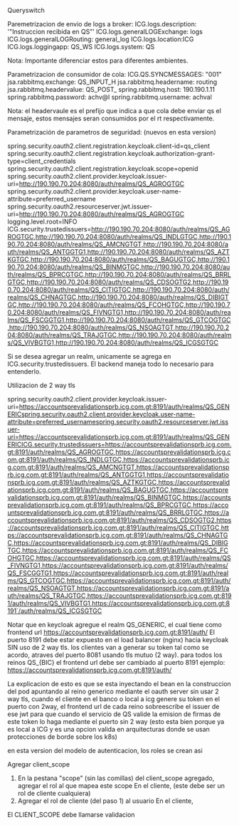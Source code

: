Queryswitch

Paremetrizacion de envio de logs a broker:
ICG.logs.description: '"Instruccion recibida en QS”' ICG.logs.generalLOGExchange: logs ICG.logs.generalLOGRouting: general_log ICG.logs.location:ICG ICG.logs.loggingapp: QS_WS ICG.logs.system: QS

Nota: Importante diferenciar estos para diferentes ambientes.

Parametrizacion de consumidor de cola:
ICG.QS.SYNCMESSAGES: "001" jsa.rabbitmq.exchange: QS_INPUT_H jsa.rabbitmq.headername: routing jsa.rabbitmq.headervalue: QS_POST_ spring.rabbitmq.host: 190.190.1.11 spring.rabbitmq.password: achv@l spring.rabbitmq.username: achval

Nota: el headervaule es el prefijo que indica a que cola debe enviar qs el mensaje, estos mensajes seran consumidos por el rt respectivamente.

Parametrización de parametros de seguridad: (nuevos en esta version)


spring.security.oauth2.client.registration.keycloak.client-id=qs_client
spring.security.oauth2.client.registration.keycloak.authorization-grant-type=client_credentials
spring.security.oauth2.client.registration.keycloak.scope=openid
spring.security.oauth2.client.provider.keycloak.issuer-uri=http://190.190.70.204:8080/auth/realms/QS_AGROGTGC
spring.security.oauth2.client.provider.keycloak.user-name-attribute=preferred_username
spring.security.oauth2.resourceserver.jwt.issuer-uri=http://190.190.70.204:8080/auth/realms/QS_AGROGTGC
logging.level.root=INFO
ICG.security.trustedissuers=http://190.190.70.204:8080/auth/realms/QS_AGROGTGC,http://190.190.70.204:8080/auth/realms/QS_INDLGTGC,http://190.190.70.204:8080/auth/realms/QS_AMCNGTGT,http://190.190.70.204:8080/auth/realms/QS_ANTGGTG1,http://190.190.70.204:8080/auth/realms/QS_AZTKGTGC,http://190.190.70.204:8080/auth/realms/QS_BAGUGTGC,http://190.190.70.204:8080/auth/realms/QS_BINMGTGC,http://190.190.70.204:8080/auth/realms/QS_BPRCGTGC,http://190.190.70.204:8080/auth/realms/QS_BRRLGTGC,http://190.190.70.204:8080/auth/realms/QS_CDSOGTG2,http://190.190.70.204:8080/auth/realms/QS_CITIGTGC,http://190.190.70.204:8080/auth/realms/QS_CHNAGTGC,http://190.190.70.204:8080/auth/realms/QS_DIBIGTGC,http://190.190.70.204:8080/auth/realms/QS_FCOHGTGC,http://190.190.70.204:8080/auth/realms/QS_FIVNGTG1,http://190.190.70.204:8080/auth/realms/QS_FSCGGTG1,http://190.190.70.204:8080/auth/realms/QS_GTCOGTGC,http://190.190.70.204:8080/auth/realms/QS_NSOAGTGT,http://190.190.70.204:8080/auth/realms/QS_TRAJGTGC,http://190.190.70.204:8080/auth/realms/QS_VIVBGTG1,http://190.190.70.204:8080/auth/realms/QS_ICGSGTGC


Si se desea agregar un realm, unicamente se agrega en ICG.security.trustedissuers. El backend maneja todo lo necesario para entenderlo.



Utilizacion de 2 way tls


spring.security.oauth2.client.provider.keycloak.issuer-uri=https://accountsprevalidationsprb.icg.com.gt:8191/auth/realms/QS_GENERICspring.security.oauth2.client.provider.keycloak.user-name-attribute=preferred_usernamespring.security.oauth2.resourceserver.jwt.issuer-uri=https://accountsprevalidationsprb.icg.com.gt:8191/auth/realms/QS_GENERICICG.security.trustedissuers=https://accountsprevalidationsprb.icg.com.gt:8191/auth/realms/QS_AGROGTGC,https://accountsprevalidationsprb.icg.com.gt:8191/auth/realms/QS_INDLGTGC,https://accountsprevalidationsprb.icg.com.gt:8191/auth/realms/QS_AMCNGTGT,https://accountsprevalidationsprb.icg.com.gt:8191/auth/realms/QS_ANTGGTG1,https://accountsprevalidationsprb.icg.com.gt:8191/auth/realms/QS_AZTKGTGC,https://accountsprevalidationsprb.icg.com.gt:8191/auth/realms/QS_BAGUGTGC,https://accountsprevalidationsprb.icg.com.gt:8191/auth/realms/QS_BINMGTGC,https://accountsprevalidationsprb.icg.com.gt:8191/auth/realms/QS_BPRCGTGC,https://accountsprevalidationsprb.icg.com.gt:8191/auth/realms/QS_BRRLGTGC,https://accountsprevalidationsprb.icg.com.gt:8191/auth/realms/QS_CDSOGTG2,https://accountsprevalidationsprb.icg.com.gt:8191/auth/realms/QS_CITIGTGC,https://accountsprevalidationsprb.icg.com.gt:8191/auth/realms/QS_CHNAGTGC,https://accountsprevalidationsprb.icg.com.gt:8191/auth/realms/QS_DIBIGTGC,https://accountsprevalidationsprb.icg.com.gt:8191/auth/realms/QS_FCOHGTGC,https://accountsprevalidationsprb.icg.com.gt:8191/auth/realms/QS_FIVNGTG1,https://accountsprevalidationsprb.icg.com.gt:8191/auth/realms/QS_FSCGGTG1,https://accountsprevalidationsprb.icg.com.gt:8191/auth/realms/QS_GTCOGTGC,https://accountsprevalidationsprb.icg.com.gt:8191/auth/realms/QS_NSOAGTGT,https://accountsprevalidationsprb.icg.com.gt:8191/auth/realms/QS_TRAJGTGC,https://accountsprevalidationsprb.icg.com.gt:8191/auth/realms/QS_VIVBGTG1,https://accountsprevalidationsprb.icg.com.gt:8191`/auth/realms/QS_ICGSGTGC

Notar que en keycloak agregue el realm QS_GENERIC, el cual tiene como frontend url https://accountsprevalidationsprb.icg.com.gt:8191/auth/
El puerto 8191 debe estar expuesto en el load balancer (nginx) hacia keycloak SIN uso de 2 way tls. 
los clientes van a generar su token tal como se acordo, atraves del puerto 8081 usando tls mutuo (2 way).
para todos los reinos QS_{BIC}
el frontend url debe ser cambiado al puerto 8191
ejemplo:
https://accountsprevalidationsprb.icg.com.gt:8191/auth/

La explicacion de esto es que se esta inyectando el bean en la construccion del pod apuntando al reino generico mediante el oauth server sin usar 2 way tls, cuando el cliente en el banco o local a icg genere su token en el puerto con 2way, el frontend url de cada reino sobreescribe el issuer de ese jwt para que cuando el servicio de QS valide la emision de firmas de este token lo haga mediante el puerto sin 2 way (esto esta bien porque ya es local a ICG y es una opcion valida en arquitecturas donde se usan protecciones de borde sobre los k8s)



en esta version del modelo de autenticacion, los roles se crean asi

Agregar client_scope 
1. En la pestana "scope" (sin las comillas) del client_scope agregado, agregar el rol al que mapea este scope En el cliente, (este debe ser un rol de cliente cualquiera)
2. Agregar el rol de cliente (del paso 1) al usuario En el cliente,


El CLIENT_SCOPE debe llamarse validacion 